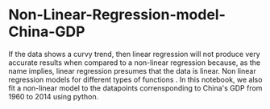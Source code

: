 # Non-Linear-Regression-model-China-GDP
If the data shows a curvy trend, then linear regression will not produce very accurate results when compared to a non-linear regression because, as the name implies, linear regression presumes that the data is linear. Non linear regression models for different types of functions . In this notebook, we also fit a non-linear model to the datapoints corrensponding to China's GDP from 1960 to 2014 using python.
